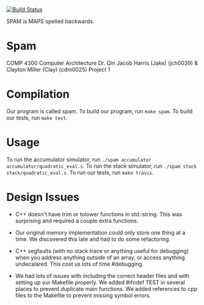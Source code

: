 [![Build Status](https://travis-ci.org/smockle/spam.svg?branch=master)](https://travis-ci.org/smockle/spam)

SPAM is MAPS spelled backwards.


Spam
====
COMP 4300 Computer Architecture
Dr. Qin
Jacob Harris (Jake) (jch0039) & Clayton Miller (Clay) (cdm0025)
Project 1


Compilation
===========
Our program is called spam.
To build our program, run `make spam`.
To build our tests, run `make test`.


Usage
=====
To run the accumulator simulator, run `./spam accumulator accumulator/quadratic_eval.s`.
To run the stack simulator, run `./spam stack stack/quadratic_eval.s`.
To run our tests, run `make travis`.


Design Issues
=============
* C++ doesn't have trim or tolower functions in std::string. This was surprising and
required a couple extra functions.

* Our original memory implementation could only store one thing at a time. We discovered
this late and had to do some refactoring.

* C++ segfaults (with no stack trace or anything useful for debugging) when you address
anything outside of an array, or access anything undecalared. This cost us lots of time
#debugging.

* We had lots of issues with including the correct header files and with setting up our
Makefile properly. We added #ifndef TEST in several places to prevent duplicate main
functions. We added references to cpp files to the Makefile to prevent missing symbol
errors.
